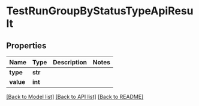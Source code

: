 # TestRunGroupByStatusTypeApiResult


## Properties
Name | Type | Description | Notes
------------ | ------------- | ------------- | -------------
**type** | **str** |  | 
**value** | **int** |  | 

[[Back to Model list]](../README.md#documentation-for-models) [[Back to API list]](../README.md#documentation-for-api-endpoints) [[Back to README]](../README.md)



